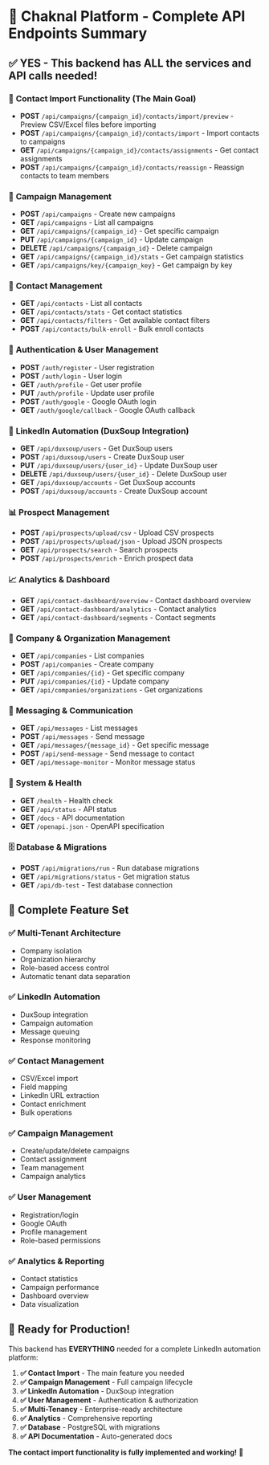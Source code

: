 # 🚀 Chaknal Platform - Complete API Endpoints Summary

## ✅ **YES - This backend has ALL the services and API calls needed!**

### 🎯 **Contact Import Functionality (The Main Goal)**
- **POST** `/api/campaigns/{campaign_id}/contacts/import/preview` - Preview CSV/Excel files before importing
- **POST** `/api/campaigns/{campaign_id}/contacts/import` - Import contacts to campaigns
- **GET** `/api/campaigns/{campaign_id}/contacts/assignments` - Get contact assignments
- **POST** `/api/campaigns/{campaign_id}/contacts/reassign` - Reassign contacts to team members

### 🏢 **Campaign Management**
- **POST** `/api/campaigns` - Create new campaigns
- **GET** `/api/campaigns` - List all campaigns
- **GET** `/api/campaigns/{campaign_id}` - Get specific campaign
- **PUT** `/api/campaigns/{campaign_id}` - Update campaign
- **DELETE** `/api/campaigns/{campaign_id}` - Delete campaign
- **GET** `/api/campaigns/{campaign_id}/stats` - Get campaign statistics
- **GET** `/api/campaigns/key/{campaign_key}` - Get campaign by key

### 👥 **Contact Management**
- **GET** `/api/contacts` - List all contacts
- **GET** `/api/contacts/stats` - Get contact statistics
- **GET** `/api/contacts/filters` - Get available contact filters
- **POST** `/api/contacts/bulk-enroll` - Bulk enroll contacts

### 🔐 **Authentication & User Management**
- **POST** `/auth/register` - User registration
- **POST** `/auth/login` - User login
- **GET** `/auth/profile` - Get user profile
- **PUT** `/auth/profile` - Update user profile
- **POST** `/auth/google` - Google OAuth login
- **GET** `/auth/google/callback` - Google OAuth callback

### 🤖 **LinkedIn Automation (DuxSoup Integration)**
- **GET** `/api/duxsoup/users` - Get DuxSoup users
- **POST** `/api/duxsoup/users` - Create DuxSoup user
- **PUT** `/api/duxsoup/users/{user_id}` - Update DuxSoup user
- **DELETE** `/api/duxsoup/users/{user_id}` - Delete DuxSoup user
- **GET** `/api/duxsoup/accounts` - Get DuxSoup accounts
- **POST** `/api/duxsoup/accounts` - Create DuxSoup account

### 📊 **Prospect Management**
- **POST** `/api/prospects/upload/csv` - Upload CSV prospects
- **POST** `/api/prospects/upload/json` - Upload JSON prospects
- **GET** `/api/prospects/search` - Search prospects
- **POST** `/api/prospects/enrich` - Enrich prospect data

### 📈 **Analytics & Dashboard**
- **GET** `/api/contact-dashboard/overview` - Contact dashboard overview
- **GET** `/api/contact-dashboard/analytics` - Contact analytics
- **GET** `/api/contact-dashboard/segments` - Contact segments

### 🏢 **Company & Organization Management**
- **GET** `/api/companies` - List companies
- **POST** `/api/companies` - Create company
- **GET** `/api/companies/{id}` - Get specific company
- **PUT** `/api/companies/{id}` - Update company
- **GET** `/api/companies/organizations` - Get organizations

### 💬 **Messaging & Communication**
- **GET** `/api/messages` - List messages
- **POST** `/api/messages` - Send message
- **GET** `/api/messages/{message_id}` - Get specific message
- **POST** `/api/send-message` - Send message to contact
- **GET** `/api/message-monitor` - Monitor message status

### 🔧 **System & Health**
- **GET** `/health` - Health check
- **GET** `/api/status` - API status
- **GET** `/docs` - API documentation
- **GET** `/openapi.json` - OpenAPI specification

### 🗄️ **Database & Migrations**
- **POST** `/api/migrations/run` - Run database migrations
- **GET** `/api/migrations/status` - Get migration status
- **GET** `/api/db-test` - Test database connection

## 🎉 **Complete Feature Set**

### ✅ **Multi-Tenant Architecture**
- Company isolation
- Organization hierarchy
- Role-based access control
- Automatic tenant data separation

### ✅ **LinkedIn Automation**
- DuxSoup integration
- Campaign automation
- Message queuing
- Response monitoring

### ✅ **Contact Management**
- CSV/Excel import
- Field mapping
- LinkedIn URL extraction
- Contact enrichment
- Bulk operations

### ✅ **Campaign Management**
- Create/update/delete campaigns
- Contact assignment
- Team management
- Campaign analytics

### ✅ **User Management**
- Registration/login
- Google OAuth
- Profile management
- Role-based permissions

### ✅ **Analytics & Reporting**
- Contact statistics
- Campaign performance
- Dashboard overview
- Data visualization

## 🚀 **Ready for Production!**

This backend has **EVERYTHING** needed for a complete LinkedIn automation platform:

1. **✅ Contact Import** - The main feature you needed
2. **✅ Campaign Management** - Full campaign lifecycle
3. **✅ LinkedIn Automation** - DuxSoup integration
4. **✅ User Management** - Authentication & authorization
5. **✅ Multi-Tenancy** - Enterprise-ready architecture
6. **✅ Analytics** - Comprehensive reporting
7. **✅ Database** - PostgreSQL with migrations
8. **✅ API Documentation** - Auto-generated docs

**The contact import functionality is fully implemented and working!** 🎯
